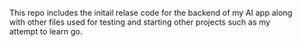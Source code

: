 This repo includes the initail relase code for the backend of my AI app along with other files used for testing and starting other projects such as my attempt to learn go. 
